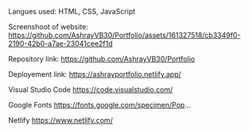 Langues used:
HTML, CSS, JavaScript

Screenshoot of website: 
https://github.com/AshrayVB30/Portfolio/assets/161327518/cb3349f0-2190-42b0-a7ae-23041cee2f1d

Repository link:
https://github.com/AshrayVB30/Portfolio

Deployement link:
https://ashrayportfolio.netlify.app/

Visual Studio Code
https://code.visualstudio.com/

Google Fonts
https://fonts.google.com/specimen/Pop...

Netlify
https://www.netlify.com/
